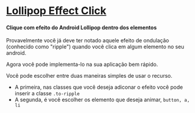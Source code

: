 # [Lollipop Effect Click](http://butsource.github.io/Lollipop-Effect-Click/)
#### Clique com efeito do Android Lollipop dentro dos elementos

Provavelmente você já deve ter notado aquele efeito de ondulação (conhecido como "ripple") quando você clica em algum elemento no seu android.

Agora você pode implementa-lo na sua aplicação bem rápido.

Você pode escolher entre duas maneiras simples de usar o recurso.

* A primeira, nas classes que você deseja adiconar o efeito você pode inserir a classe ```.to-ripple```
* A segunda, é você escolher os elemento que deseja animar, ```button, a, li```
